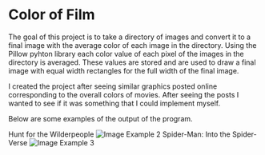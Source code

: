 # Color of Film

The goal of this project is to take a directory of images and convert it to a final image with the average color of each image in the directory.
Using the Pillow pyhton library each color value of each pixel of the images in the directory is averaged. These values are stored and are used to draw a final image with equal width rectangles for the full width of the final image.

I created the project after seeing similar graphics posted online corresponding to the overall colors of movies. After seeing the posts I wanted to see if it was something that I could implement myself.

Below are some examples of the output of the program.

Hunt for the Wilderpeople
![Image Example 2](https://i.imgur.com/UHjmSA4.png)
Spider-Man: Into the Spider-Verse
![Image Example 3](https://i.imgur.com/OwARVnF.png)
